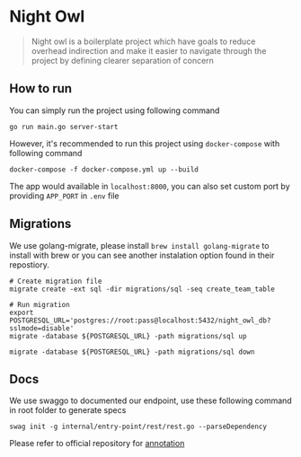 # Night Owl

> Night owl is a boilerplate project which have goals to reduce overhead indirection and make it easier to navigate through the project by defining clearer separation of concern

## How to run

You can simply run the project using following command

```
go run main.go server-start
```

However, it's recommended to run this project using `docker-compose` with following command

```
docker-compose -f docker-compose.yml up --build
```

The app would available in `localhost:8000`, you can also set custom port by providing `APP_PORT` in `.env` file

## Migrations

We use golang-migrate, please install `brew install golang-migrate` to install with brew or you can see another instalation option found in their repostiory.

```
# Create migration file
migrate create -ext sql -dir migrations/sql -seq create_team_table

# Run migration
export POSTGRESQL_URL='postgres://root:pass@localhost:5432/night_owl_db?sslmode=disable'
migrate -database ${POSTGRESQL_URL} -path migrations/sql up

migrate -database ${POSTGRESQL_URL} -path migrations/sql down
```

## Docs

We use swaggo to documented our endpoint, use these following command in root folder to generate specs

```
swag init -g internal/entry-point/rest/rest.go --parseDependency
```

Please refer to official repository for [annotation](https://github.com/swaggo/swag#declarative-comments-format)
